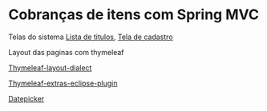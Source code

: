 # Cobranças de itens com Spring MVC
	
Telas do sistema
[Lista de titulos](http://www.anselmopfeifer.com/wp-content/uploads/2016/05/01.png), 
[Tela de cadastro](http://www.anselmopfeifer.com/wp-content/uploads/2016/05/02.png)
		
	
	
Layout das paginas com thymeleaf

[Thymeleaf-layout-dialect](github.com/ultraq/thymeleaf-layout-dialect)
		
[Thymeleaf-extras-eclipse-plugin](github.com/thymeleaf/thymeleaf-extras-eclipse-plugin)

[Datepicker](bootstrap-datepicker.readthedocs.io/en/latest)
